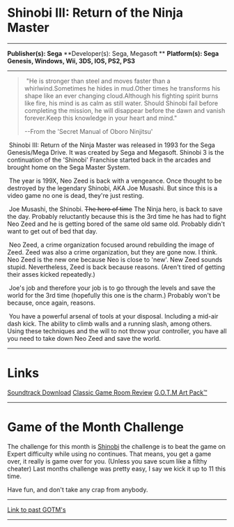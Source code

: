# Shinobi III: Return of the Ninja Master

------

**Publisher(s): Sega**
**Developer(s): Sega, Megasoft **
**Platform(s): Sega Genesis, Windows, Wii, 3DS, IOS, PS2, PS3**

------

> ​	"He is stronger than steel and moves faster than a whirlwind.Sometimes he hides in mud.Other times he transforms his shape like an ever changing cloud.Although his fighting spirit burns like fire, his mind is as calm as still water. Should Shinobi fail before completing the mission, he will disappear before the dawn and vanish forever.Keep this knowledge in your heart and mind."
>
> --From the
>    'Secret Manual of Oboro Ninjitsu'

​	Shinobi III: Return of the Ninja Master was released in 1993 for the Sega Genesis/Mega Drive. It was created by Sega and Megasoft. Shinobi 3 is the continuation of the 'Shinobi' Franchise started back in the arcades and brought home on the Sega Master System. 

​	The year is 199X, Neo Zeed is back with a vengeance. Once thought to be destroyed by the legendary Shinobi, AKA Joe Musashi. But since this is a video game no one is dead, they're just resting.

​	Joe Musashi, the Shinobi. ~~The hero of time~~ The Ninja hero, is back to save the day. Probably reluctantly because this is the 3rd time he has had to fight Neo Zeed and he is getting bored of the same old same old. Probably didn't want to get out of bed that day.

​	Neo Zeed, a crime organization focused around rebuilding the image of Zeed. Zeed was also a crime organization, but they are gone now. I think. Neo Zeed is the new one because Neo is close to 'new'. New Zeed sounds stupid. Nevertheless, Zeed is back because reasons. (Aren't tired of getting their asses kicked repeatedly.)

​	Joe's job and therefore your job is to go through the levels and save the world for the 3rd time (hopefully this one is the charm.) Probably won't be because, once again, reasons. 

​	You have a powerful arsenal of tools at your disposal. Including a mid-air dash kick. The ability to climb walls and a running slash, among others. Using these techniques and the will to not throw your controller, you have all you need to take down Neo Zeed and save the world.

------

# Links

[Soundtrack Download](https://downloads.khinsider.com/game-soundtracks/album/shinobi-3-return-of-the-ninja-master-original-game-audio)
[Classic Game Room Review](https://kutt.it/l4O9xy)
[G.O.T.M Art Pack™](https://github.com/lilbud/Game-of-the-Month/tree/master/9%20-%20July%202018%20-%20Shinobi%20III)

------

# Game of the Month Challenge

The challenge for this month is [Shinobi](http://retroachievements.org/Achievement/3099) the challenge is to beat the game on Expert difficulty while using no continues. That means, you get a game over, it really is game over for you. (Unless you save scum like a filthy cheater) Last months challenge was pretty easy, I say we kick it up to 11 this time.

Have fun, and don't take any crap from anybody.

------

[Link to past GOTM's](https://retropie.org.uk/forum/topic/17174/game-of-the-month-links)        

------

